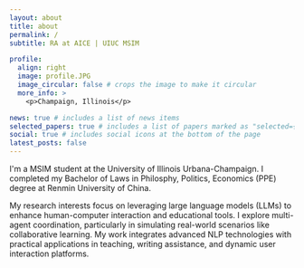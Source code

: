```yaml
---
layout: about
title: about
permalink: /
subtitle: RA at AICE | UIUC MSIM

profile:
  align: right
  image: profile.JPG
  image_circular: false # crops the image to make it circular
  more_info: >
    <p>Champaign, Illinois</p>

news: true # includes a list of news items
selected_papers: true # includes a list of papers marked as "selected={true}"
social: true # includes social icons at the bottom of the page
latest_posts: false
---
```



I'm a MSIM student at the University of Illinois Urbana-Champaign. I completed my Bachelor of Laws in Philosphy, Politics, Economics (PPE) degree at Renmin University of China.

My research interests focus on leveraging large language models (LLMs) to enhance human-computer interaction and educational tools. I explore multi-agent coordination, particularly in simulating real-world scenarios like collaborative learning. My work integrates advanced NLP technologies with practical applications in teaching, writing assistance, and dynamic user interaction platforms.

<!-- Put your address / P.O. box / other info right below your picture. You can also disable any of these elements by editing `profile` property of the YAML header of your `_pages/about.md`. Edit `_bibliography/papers.bib` and Jekyll will render your [publications page](/al-folio/publications/) automatically.

Link to your social media connections, too. This theme is set up to use [Font Awesome icons](https://fontawesome.com/) and [Academicons](https://jpswalsh.github.io/academicons/), like the ones below. Add your Facebook, Twitter, LinkedIn, Google Scholar, or just disable all of them. -->
